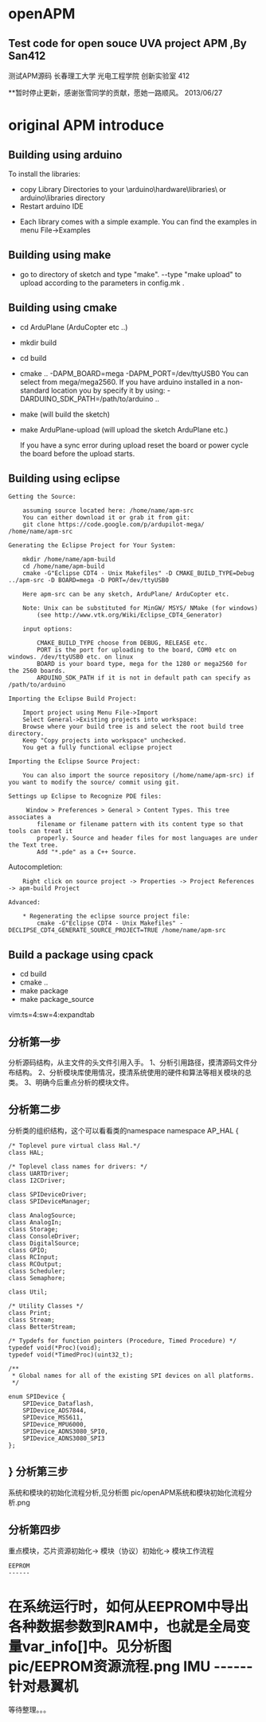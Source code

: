 openAPM
=======

Test code for open souce UVA project APM ,By San412
---------------------------------------------------
测试APM源码
长春理工大学 光电工程学院 创新实验室 412

**暂时停止更新，感谢张雪同学的贡献，愿她一路顺风。 2013/06/27

original APM introduce
======================

Building using arduino
--------------------------
To install the libraries:
 - copy Library Directories to your \arduino\hardware\libraries\ or arduino\libraries directory
 - Restart arduino IDE

 * Each library comes with a simple example. You can find the examples in menu File->Examples

Building using make 
-----------------------------------------------
 - go to directory of sketch and type "make".
 --type "make upload" to upload according to the parameters in config.mk .

Building using cmake
-----------------------------------------------
 - cd ArduPlane (ArduCopter etc ..)
 - mkdir build
 - cd build
 - cmake .. -DAPM_BOARD=mega -DAPM_PORT=/dev/ttyUSB0
    You can select from mega/mega2560.
    If you have arduino installed in a non-standard location you by specify it by using:
        -DARDUINO_SDK_PATH=/path/to/arduino ..
 - make (will build the sketch)
 - make ArduPlane-upload (will upload the sketch ArduPlane etc.)

    If you have a sync error during upload reset the board or power cycle the board
    before the upload starts.

 
Building using eclipse
-----------------------------------------------

    Getting the Source:

        assuming source located here: /home/name/apm-src
        You can either download it or grab it from git:
        git clone https://code.google.com/p/ardupilot-mega/ /home/name/apm-src

    Generating the Eclipse Project for Your System:
    
        mkdir /home/name/apm-build 
        cd /home/name/apm-build
        cmake -G"Eclipse CDT4 - Unix Makefiles" -D CMAKE_BUILD_TYPE=Debug ../apm-src -D BOARD=mega -D PORT=/dev/ttyUSB0

        Here apm-src can be any sketch, ArduPlane/ ArduCopter etc.

        Note: Unix can be substituted for MinGW/ MSYS/ NMake (for windows)
            (see http://www.vtk.org/Wiki/Eclipse_CDT4_Generator)

        input options:

            CMAKE_BUILD_TYPE choose from DEBUG, RELEASE etc.
            PORT is the port for uploading to the board, COM0 etc on windows. /dev/ttyUSB0 etc. on linux
            BOARD is your board type, mega for the 1280 or mega2560 for the 2560 boards.
            ARDUINO_SDK_PATH if it is not in default path can specify as /path/to/arduino
        
    Importing the Eclipse Build Project:

        Import project using Menu File->Import
        Select General->Existing projects into workspace:
        Browse where your build tree is and select the root build tree directory. 
        Keep "Copy projects into workspace" unchecked.
        You get a fully functional eclipse project

    Importing the Eclipse Source Project:
    
        You can also import the source repository (/home/name/apm-src) if you want to modify the source/ commit using git.

    Settings up Eclipse to Recognize PDE files:

         Window > Preferences > General > Content Types. This tree associates a
            filename or filename pattern with its content type so that tools can treat it
            properly. Source and header files for most languages are under the Text tree. 
            Add "*.pde" as a C++ Source.

  Autocompletion:
	
		Right click on source project -> Properties -> Project References -> apm-build Project
    
    Advanced:
    
        * Regenerating the eclipse source project file:
            cmake -G"Eclipse CDT4 - Unix Makefiles" -DECLIPSE_CDT4_GENERATE_SOURCE_PROJECT=TRUE /home/name/apm-src

Build a package using cpack
-----------------------------------------------
 - cd build
 - cmake ..
 - make package
 - make package_source


vim:ts=4:sw=4:expandtab

分析第一步
----------
分析源码结构，从主文件的头文件引用入手。
1、分析引用路径，摸清源码文件分布结构。
2、分析模块库使用情况，摸清系统使用的硬件和算法等相关模块的总类。
3、明确今后重点分析的模块文件。

分析第二步
-----------
分析类的组织结构，这个可以看看类的namespace
namespace AP_HAL {

    /* Toplevel pure virtual class Hal.*/
    class HAL;

    /* Toplevel class names for drivers: */
    class UARTDriver;
    class I2CDriver;

    class SPIDeviceDriver;
    class SPIDeviceManager;

    class AnalogSource;
    class AnalogIn;
    class Storage;
    class ConsoleDriver;
    class DigitalSource;
    class GPIO;
    class RCInput;
    class RCOutput;
    class Scheduler;
    class Semaphore;
    
    class Util;

    /* Utility Classes */
    class Print;
    class Stream;
    class BetterStream;

    /* Typdefs for function pointers (Procedure, Timed Procedure) */
    typedef void(*Proc)(void);
    typedef void(*TimedProc)(uint32_t);

    /**
     * Global names for all of the existing SPI devices on all platforms.
     */

    enum SPIDevice {
        SPIDevice_Dataflash,
        SPIDevice_ADS7844,
        SPIDevice_MS5611,
        SPIDevice_MPU6000,
        SPIDevice_ADNS3080_SPI0,
        SPIDevice_ADNS3080_SPI3
    };
}
分析第三步
----------
系统和模块的初始化流程分析,见分析图 pic/openAPM系统和模块初始化流程分析.png

分析第四步
----------
重点模块，芯片资源初始化-> 模块（协议）初始化-> 模块工作流程

	EEPROM
	------
在系统运行时，如何从EEPROM中导出各种数据参数到RAM中，也就是全局变量var_info[]中。见分析图 pic/EEPROM资源流程.png
	IMU
	------
针对悬翼机
=======


等待整理。。。
